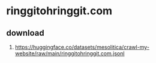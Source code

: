 # ringgitohringgit.com

## download

1. https://huggingface.co/datasets/mesolitica/crawl-my-website/raw/main/ringgitohringgit.com.jsonl